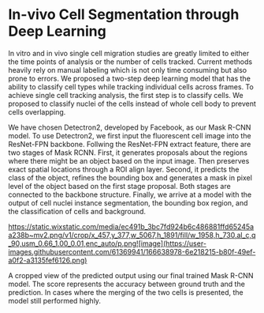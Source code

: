 # In-vivo Cell Segmentation through Deep Learning
In vitro and in vivo single cell migration studies are greatly limited to either the time points of analysis or the number of cells tracked. Current methods heavily rely on manual labeling which is not only time consuming but also prone to errors. We proposed a two-step deep learning model that has the ability to classify cell types while tracking individual cells across frames. To achieve single cell tracking analysis, the first step is to classify cells. We proposed to classify nuclei of the cells instead of whole cell body to prevent cells overlapping.

We have chosen Detectron2, developed by Facebook, as our Mask R-CNN model. To use Detectron2, we first input the fluorescent cell image into the ResNet-FPN backbone. Follwing the ResNet-FPN extract feature, there are two stages of Mask RCNN. First, it generates proposals about the regions where there might be an object based on the input image. Then preserves exact spatial locations through a ROI align layer. Second, it predicts the class of the object, refines the bounding box and generates a mask in pixel level of the object based on the first stage proposal. Both stages are connected to the backbone structure. Finally, we arrive at a model with the output of cell nuclei instance segmentation, the bounding box region, and the classification of cells and background. 

https://static.wixstatic.com/media/ec491b_3bc7fd924b6c486881ffd65245aa238b~mv2.png/v1/crop/x_457,y_377,w_5067,h_1891/fill/w_1958,h_730,al_c,q_90,usm_0.66_1.00_0.01,enc_auto/p.png![image](https://user-images.githubusercontent.com/61369941/166638978-6e218215-b80f-49ef-a0f2-a3135fef6126.png)

A cropped view of the predicted output using our final trained Mask R-CNN model. The score represents the accuracy between ground truth and the prediction. In cases where the merging of the two cells is presented, the model still performed highly.
